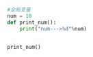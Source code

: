 
<BlogInfo id="694" title="3.全局变量" author="白日梦想猿" pv=0 read_times=0 pre_cost_time=0分3秒 category="语法进阶" tag_list="['语法进阶']" create_time="2020.02.17 14:16:38" update_time="2020.02.17 14:18:39" />

```python
#全局变量
num = 10
def print_num():
    print("num--->%d"%num)


print_num()

```
